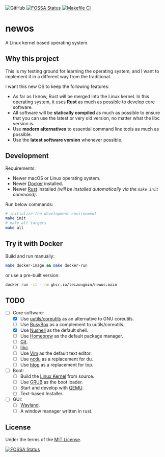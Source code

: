 ![GitHub](https://img.shields.io/github/license/leizongmin/newos)
[![FOSSA Status](https://app.fossa.com/api/projects/git%2Bgithub.com%2Fleizongmin%2Fnewos.svg?type=shield)](https://app.fossa.com/projects/git%2Bgithub.com%2Fleizongmin%2Fnewos?ref=badge_shield)
[![Makefile CI](https://github.com/leizongmin/newos/actions/workflows/makefile.yml/badge.svg)](https://github.com/leizongmin/newos/actions/workflows/makefile.yml)

# newos

A Linux kernel based operating system.

## Why this project

This is my testing ground for learning the operating system, and I want to implement it in a different way from the traditional.

I want this new OS to keep the following features:

-   As far as I know, Rust will be merged into the Linux kernel. In this operating system, it uses **Rust** as much as possible to develop core software.
-   All software will be **statically compiled** as much as possible to ensure that you can use the latest or very old version, no matter what the libc version is.
-   Use **modern alternatives** to essential command line tools as much as possible.
-   Use the **latest software version** whenever possible.

## Development

Requirements:

-   Newer macOS or Linux operating system.
-   Newer [Docker](https://www.docker.com/) installed.
-   Newer [Rust](https://www.rust-lang.org/) installed _(will be installed automatically via the `make init` command)_.

Run below commands:

```bash
# initialize the development environment
make init
# make all targets
make all
```

## Try it with Docker

Build and run manually:

```bash
make docker-image && make docker-run
```

or use a pre-built version:

```bash
docker run -it --rm ghcr.io/leizongmin/newos:main
```

## TODO

-   [ ] Core software:
    -   [x] Use [uutils/coreutils](https://github.com/uutils/coreutils) as an alternative to GNU coreutils.
    -   [ ] Use [BusyBox](https://busybox.net/) as a complement to uutils/coreutils.
    -   [x] Use [Nushell](https://www.nushell.sh/) as the default shell.
    -   [ ] Use [Homebrew](https://brew.sh/) as the default package manager.
    -   [ ] [Git](https://git-scm.com/).
    -   [ ] [libc](https://www.gnu.org/software/libc/).
    -   [ ] Use [Vim](https://www.vim.org/) as the default text editor.
    -   [ ] Use [ncdu](https://dev.yorhel.nl/ncdu) as a replacement for du.
    -   [ ] Use [htop](https://htop.dev/) as a replacement for top.
-   [ ] Boot:
    -   [ ] Build the [Linux Kernel](https://github.com/torvalds/linux) from source.
    -   [ ] Use [GRUB](https://www.gnu.org/software/grub/) as the boot loader.
    -   [ ] Start and develop with [QEMU](https://www.qemu.org/).
    -   [ ] Text-based Installer.
-   [ ] GUI:
    -   [ ] [Wayland](https://wayland.freedesktop.org/).
    -   [ ] A window manager written in rust.

## License

Under the terms of the [MIT License](LICENSE).

[![FOSSA Status](https://app.fossa.com/api/projects/git%2Bgithub.com%2Fleizongmin%2Fnewos.svg?type=large)](https://app.fossa.com/projects/git%2Bgithub.com%2Fleizongmin%2Fnewos?ref=badge_large)
